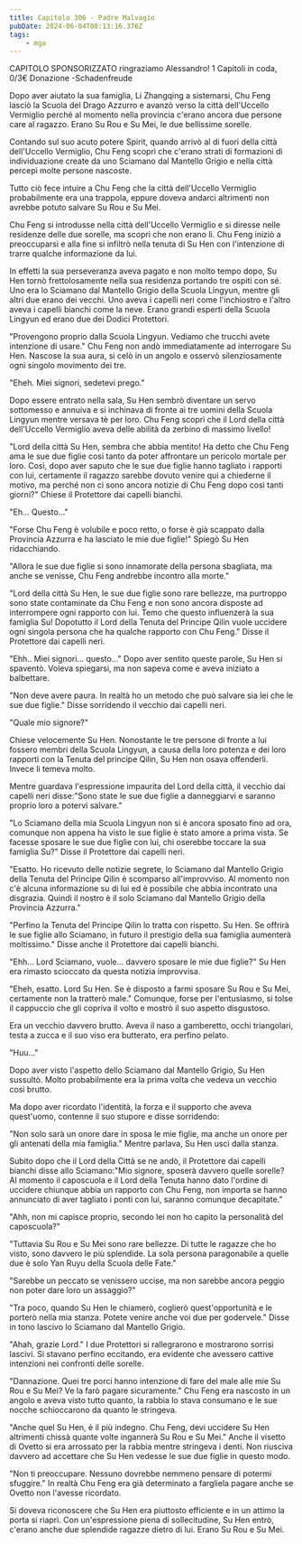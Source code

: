 ```yaml
---
title: Capitolo 306 - Padre Malvagio
pubDate: 2024-06-04T08:13:16.376Z
tags:
    - mga
---
```

                
CAPITOLO SPONSORIZZATO ringraziamo Alessandro!
1 Capitoli in coda, 0/3€ Donazione
-Schadenfreude


Dopo aver aiutato la sua famiglia, Li Zhangqing a sistemarsi, Chu Feng lasciò la Scuola del Drago Azzurro e avanzò verso la città dell'Uccello Vermiglio perché al momento nella provincia c'erano ancora due persone care al ragazzo. Erano Su Rou e Su Mei, le due bellissime sorelle.


Contando sul suo acuto potere Spirit, quando arrivò al di fuori della città dell'Uccello Vermiglio, Chu Feng scoprì che c'erano strati di formazioni di individuazione create da uno Sciamano dal Mantello Grigio e nella città percepì molte persone nascoste.


Tutto ciò fece intuire a Chu Feng che la città dell'Uccello Vermiglio probabilmente era una trappola, eppure doveva andarci altrimenti non avrebbe potuto salvare Su Rou e Su Mei.


Chu Feng si introdusse nella città dell'Uccello Vermiglio e si diresse nelle residenze delle due sorelle, ma scoprì che non erano lì. Chu Feng iniziò a preoccuparsi e alla fine si infiltrò nella tenuta di Su Hen con l'intenzione di trarre qualche informazione da lui.


In effetti la sua perseveranza aveva pagato e non molto tempo dopo, Su Hen tornò frettolosamente nella sua residenza portando tre ospiti con sé. Uno era lo Sciamano dal Mantello Grigio della Scuola Lingyun, mentre gli altri due erano dei vecchi. Uno aveva i capelli neri come l'inchiostro e l'altro aveva i capelli bianchi come la neve. Erano grandi esperti della Scuola Lingyun ed erano due dei Dodici Protettori.


"Provengono proprio dalla Scuola Lingyun. Vediamo che trucchi avete intenzione di usare." Chu Feng non andò immediatamente ad interrogare Su Hen. Nascose la sua aura, si celò in un angolo e osservò silenziosamente ogni singolo movimento dei tre.


"Eheh. Miei signori, sedetevi prego."


Dopo essere entrato nella sala, Su Hen sembrò diventare un servo sottomesso e annuiva e si inchinava di fronte ai tre uomini della Scuola Lingyun mentre versava tè per loro. Chu Feng scoprì che il Lord della città dell'Uccello Vermiglio aveva delle abilità da zerbino di massimo livello!


"Lord della città Su Hen, sembra che abbia mentito! Ha detto che Chu Feng ama le sue due figlie così tanto da poter affrontare un pericolo mortale per loro. Così, dopo aver saputo che le sue due figlie hanno tagliato i rapporti con lui, certamente il ragazzo sarebbe dovuto venire qui a chiederne il motivo, ma perché non ci sono ancora notizie di Chu Feng dopo così tanti giorni?" Chiese il Protettore dai capelli bianchi.


"Eh... Questo..."


"Forse Chu Feng è volubile e poco retto, o forse è già scappato dalla Provincia Azzurra e ha lasciato le mie due figlie!" Spiegò Su Hen ridacchiando.


"Allora le sue due figlie si sono innamorate della persona sbagliata, ma anche se venisse, Chu Feng andrebbe incontro alla morte."


"Lord della città Su Hen, le sue due figlie sono rare bellezze, ma purtroppo sono state contaminate da Chu Feng e non sono ancora disposte ad interrompere ogni rapporto con lui. Temo che questo influenzerà la sua famiglia Su!
Dopotutto il Lord della Tenuta del Principe Qilin vuole uccidere ogni singola persona che ha qualche rapporto con Chu Feng." Disse il Protettore dai capelli neri.


"Ehh.. Miei signori... questo..." Dopo aver sentito queste parole, Su Hen si spaventò. Voleva spiegarsi, ma non sapeva come e aveva iniziato a balbettare.


"Non deve avere paura. In realtà ho un metodo che può salvare sia lei che le sue due figlie." Disse sorridendo il vecchio dai capelli neri.


"Quale mio signore?"


Chiese velocemente Su Hen. Nonostante le tre persone di fronte a lui fossero membri della Scuola Lingyun, a causa della loro potenza e dei loro rapporti con la Tenuta del principe Qilin, Su Hen non osava offenderli. Invece li temeva molto.


Mentre guardava l'espressione impaurita del Lord della città, il vecchio dai capelli neri disse:"Sono state le sue due figlie a danneggiarvi e saranno proprio loro a potervi salvare."


"Lo Sciamano della mia Scuola Lingyun non si è ancora sposato fino ad ora, comunque non appena ha visto le sue figlie è stato amore a prima vista. Se facesse sposare le sue due figlie con lui, chi oserebbe toccare la sua famiglia Su?" Disse il Protettore dai capelli neri.


"Esatto. Ho ricevuto delle notizie segrete, lo Sciamano dal Mantello Grigio della Tenuta del Principe Qilin è scomparso all'improvviso. Al momento non c'è alcuna informazione su di lui ed è possibile che abbia incontrato una disgrazia. Quindi il nostro è il solo Sciamano dal Mantello Grigio della Provincia Azzurra."


"Perfino la Tenuta del Principe Qilin lo tratta con rispetto. Su Hen. Se offrirà le sue figlie allo Sciamano, in futuro il prestigio della sua famiglia aumenterà moltissimo." Disse anche il Protettore dai capelli bianchi.


"Ehh... Lord Sciamano, vuole... davvero sposare le mie due figlie?" Su Hen era rimasto scioccato da questa notizia improvvisa.


"Eheh, esatto. Lord Su Hen. Se è disposto a farmi sposare Su Rou e Su Mei, certamente non la tratterò male."
Comunque, forse per l'entusiasmo, si tolse il cappuccio che gli copriva il volto e mostrò il suo aspetto disgustoso.


Era un vecchio davvero brutto. Aveva il naso a gamberetto, occhi triangolari, testa a zucca e il suo viso era butterato, era perfino pelato.


"Huu..."


Dopo aver visto l'aspetto dello Sciamano dal Mantello Grigio, Su Hen sussultò. Molto probabilmente era la prima volta che vedeva un vecchio così brutto.


Ma dopo aver ricordato l'identità, la forza e il supporto che aveva quest'uomo, contenne il suo stupore e disse sorridendo:


"Non solo sarà un onore dare in sposa le mie figlie, ma anche un onore per gli antenati della mia famiglia." Mentre parlava, Su Hen uscì dalla stanza.


Subito dopo che il Lord della Città se ne andò, il Protettore dai capelli bianchi disse allo Sciamano:"Mio signore, sposerà davvero quelle sorelle? Al momento il caposcuola e il Lord della Tenuta hanno dato l'ordine di uccidere chiunque abbia un rapporto con Chu Feng, non importa se hanno annunciato di aver tagliato i ponti con lui, saranno comunque decapitate."


"Ahh, non mi capisce proprio, secondo lei non ho capito la personalità del caposcuola?"


"Tuttavia Su Rou e Su Mei sono rare bellezze. Di tutte le ragazze che ho visto, sono davvero le più splendide. La sola persona paragonabile a quelle due è solo Yan Ruyu della Scuola delle Fate."


"Sarebbe un peccato se venissero uccise, ma non sarebbe ancora peggio non poter dare loro un assaggio?"


"Tra poco, quando Su Hen le chiamerò, coglierò quest'opportunità e le porterò nella mia stanza. Potete venire anche voi due per godervele." Disse in tono lascivo lo Sciamano dal Mantello Grigio.


"Ahah, grazie Lord." I due Protettori si rallegrarono e mostrarono sorrisi lascivi. Si stavano perfino eccitando, era evidente che avessero cattive intenzioni nei confronti delle sorelle.


"Dannazione. Quei tre porci hanno intenzione di fare del male alle mie Su Rou e Su Mei? Ve la farò pagare sicuramente." Chu Feng era nascosto in un angolo e aveva visto tutto quanto, la rabbia lo stava consumano e le sue nocche schioccarono da quanto le stringeva.


"Anche quel Su Hen, è il più indegno. Chu Feng, devi uccidere Su Hen altrimenti chissà quante volte ingannerà Su Rou e Su Mei." Anche il visetto di Ovetto si era arrossato per la rabbia mentre stringeva i denti. Non riusciva davvero ad accettare che Su Hen vedesse le sue due figlie in questo modo.


"Non ti preoccupare. Nessuno dovrebbe nemmeno pensare di potermi sfuggire." In realtà Chu Feng era già determinato a fargliela pagare anche se Ovetto non l'avesse ricordato.


Si doveva riconoscere che Su Hen era piuttosto efficiente e in un attimo la porta si riaprì. Con un'espressione piena di sollecitudine, Su Hen entrò, c'erano anche due splendide ragazze dietro di lui. Erano Su Rou e Su Mei.





